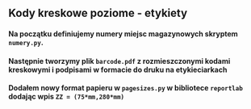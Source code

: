 ## Kody kreskowe poziome - etykiety


#### Na początku definiujemy numery miejsc magazynowych skryptem `numery.py`.
#### Następnie tworzymy plik `barcode.pdf` z rozmieszczonymi kodami kreskowymi i podpisami w formacie do druku na etykieciarkach
#### Dodałem nowy format papieru w `pagesizes.py` w bibliotece `reportlab` dodając wpis `ZZ = (75*mm,280*mm)`
